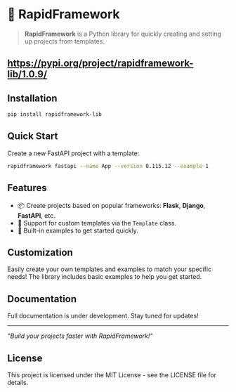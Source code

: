 # 🚀 RapidFramework

> **RapidFramework** is a Python library for quickly creating and setting up projects from templates.

## https://pypi.org/project/rapidframework-lib/1.0.9/

## Installation

```bash
pip install rapidframework-lib
```

## Quick Start

Create a new FastAPI project with a template:

```bash
rapidframework fastapi --name App --version 0.115.12 --example 1
```

## Features

- 📦 Create projects based on popular frameworks: **Flask**, **Django**, **FastAPI**, etc.
- 🎨 Support for custom templates via the `Template` class.
- 🚀 Built-in examples to get started quickly.

## Customization

Easily create your own templates and examples to match your specific needs!
The library includes basic examples to help you get started.

## Documentation

Full documentation is under development.
Stay tuned for updates!

---

_"Build your projects faster with RapidFramework!"_

## License

This project is licensed under the MIT License - see the LICENSE file for details.
